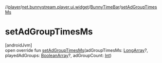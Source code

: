 //[player](../../../index.md)/[net.bunnystream.player.ui.widget](../index.md)/[BunnyTimeBar](index.md)/[setAdGroupTimesMs](set-ad-group-times-ms.md)

# setAdGroupTimesMs

[androidJvm]\
open override fun [setAdGroupTimesMs](set-ad-group-times-ms.md)(adGroupTimesMs: [LongArray](https://kotlinlang.org/api/latest/jvm/stdlib/kotlin/-long-array/index.html)?, playedAdGroups: [BooleanArray](https://kotlinlang.org/api/latest/jvm/stdlib/kotlin/-boolean-array/index.html)?, adGroupCount: [Int](https://kotlinlang.org/api/latest/jvm/stdlib/kotlin/-int/index.html))
